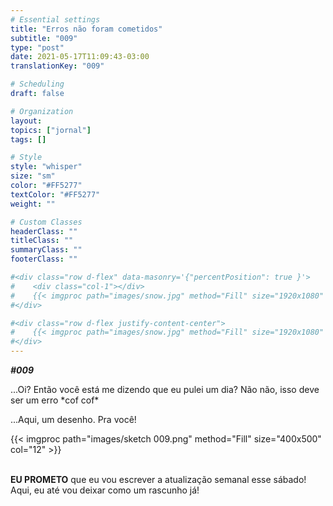 ```yaml
---
# Essential settings
title: "Erros não foram cometidos"
subtitle: "009"
type: "post"
date: 2021-05-17T11:09:43-03:00
translationKey: "009"

# Scheduling
draft: false

# Organization
layout:
topics: ["jornal"]
tags: []

# Style
style: "whisper"
size: "sm"
color: "#FF5277"
textColor: "#FF5277"
weight: ""

# Custom Classes
headerClass: ""
titleClass: ""
summaryClass: ""
footerClass: ""

#<div class="row d-flex" data-masonry='{"percentPosition": true }'>
#    <div class="col-1"></div>
#    {{< imgproc path="images/snow.jpg" method="Fill" size="1920x1080" col="8" >}}
#</div>

#<div class="row d-flex justify-content-center">
#    {{< imgproc path="images/snow.jpg" method="Fill" size="1920x1080" col="8" >}}
#</div>
---
```


***#009***

...Oi? Então você está me dizendo que eu pulei um dia? Não não, isso deve ser um erro \*cof cof\*

...Aqui, um desenho. Pra você!

<div class="row d-flex justify-content-center">
    {{< imgproc path="images/sketch 009.png" method="Fill" size="400x500" col="12" >}}
</div>
<br>

**EU PROMETO** que eu vou escrever a atualização semanal esse sábado! Aqui, eu até vou deixar como um rascunho já!

